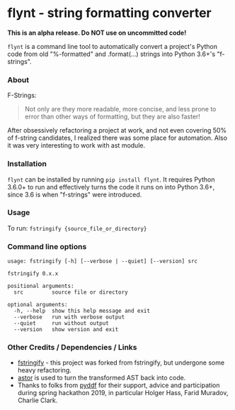 # flynt - string formatting converter

**This is an alpha release. Do NOT use on uncommitted code!**

`flynt` is a command line tool to automatically convert a project's Python code from old "%-formatted" and .format(...) strings into Python 3.6+'s "f-strings".

### About

F-Strings:

> Not only are they more readable, more concise, and less prone to error than other ways of formatting, but they are also faster!

After obsessively refactoring a project at work, and not even covering 50% of f-string candidates, I realized there was some place for automation. Also it was very interesting to work with ast module. 

### Installation

`flynt` can be installed by running `pip install flynt`.  It requires
Python 3.6.0+ to run and effectively turns the code it runs on into Python 3.6+,
since 3.6 is when "f-strings" were introduced.


### Usage

To run: `fstringify {source_file_or_directory}`


### Command line options
```
usage: fstringify [-h] [--verbose | --quiet] [--version] src

fstringify 0.x.x

positional arguments:
  src         source file or directory

optional arguments:
  -h, --help  show this help message and exit
  --verbose   run with verbose output
  --quiet     run without output
  --version   show version and exit

```

### Other Credits / Dependencies / Links

- [fstringify](https://github.com/jacktasia/fstringify) - this project was forked from fstringify, but undergone some heavy refactoring.
- [astor](https://github.com/berkerpeksag/astor) is used to turn the transformed AST back into code.
- Thanks to folks from [pyddf](https://www.pyddf.de/) for their support, advice and participation during spring hackathon 2019, in particular Holger Hass, Farid Muradov, Charlie Clark.
